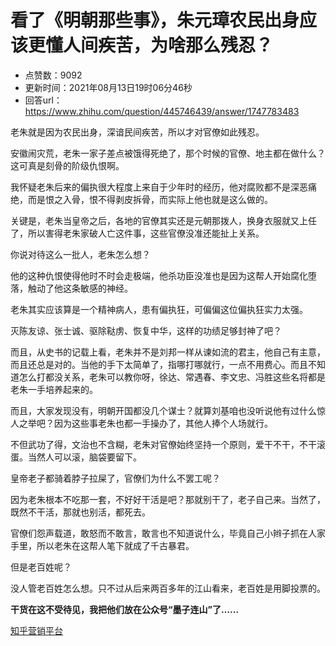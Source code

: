 # 看了《明朝那些事》，朱元璋农民出身应该更懂人间疾苦，为啥那么残忍？
- 点赞数：9092
- 更新时间：2021年08月13日19时06分46秒
- 回答url：https://www.zhihu.com/question/445746439/answer/1747783483
<body>
 <p data-pid="ua9vmYoX">老朱就是因为农民出身，深谙民间疾苦，所以才对官僚如此残忍。</p>
 <p data-pid="3esr9uBH">安徽闹灾荒，老朱一家子差点被饿得死绝了，那个时候的官僚、地主都在做什么？这可真是刻骨的阶级仇恨啊。</p>
 <p data-pid="poOrysx8">我怀疑老朱后来的偏执很大程度上来自于少年时的经历，他对腐败都不是深恶痛绝，而是恨之入骨，恨不得剥皮拆骨，而实际上他也就是这么做的。</p>
 <p data-pid="uVl2Ok7g">关键是，老朱当皇帝之后，各地的官僚其实还是元朝那拨人，换身衣服就又上任了，所以害得老朱家破人亡这件事，这些官僚没准还能扯上关系。</p>
 <p data-pid="9suY5cmO">你说对待这么一批人，老朱怎么想？</p>
 <p data-pid="pcKJPhml">他的这种仇恨使得他时不时会走极端，他杀功臣没准也是因为这帮人开始腐化堕落，触动了他这条敏感的神经。</p>
 <p data-pid="PGHO3hXE">老朱其实应该算是一个精神病人，患有偏执狂，可偏偏这位偏执狂实力太强。</p>
 <p data-pid="dfvkI9im">灭陈友谅、张士诚、驱除鞑虏、恢复中华，这样的功绩足够封神了吧？</p>
 <p data-pid="gTngQprM">而且，从史书的记载上看，老朱并不是刘邦一样从谏如流的君主，他自己有主意，而且还总是对的。当他的手下太简单了，指哪打哪就行，一点不用费心。而且不知道怎么打都没关系，老朱可以教你呀，徐达、常遇春、李文忠、冯胜这些名将都是老朱一手培养起来的。</p>
 <p data-pid="I9QavSvf">而且，大家发现没有，明朝开国都没几个谋士？就算刘基咱也没听说他有过什么惊人之举吧？因为这些事老朱也都一手操办了，其他人捧个人场就行。</p>
 <p data-pid="tkae5X4n">不但武功了得，文治也不含糊，老朱对官僚始终坚持一个原则，爱干不干，不干滚蛋。当然人可以滚，脑袋要留下。</p>
 <p data-pid="yWzOn60j">皇帝老子都骑着脖子拉屎了，官僚们为什么不罢工呢？</p>
 <p data-pid="IFq7Lp6v">因为老朱根本不吃那一套，不好好干活是吧？那就别干了，老子自己来。当然了，既然不干活，那就也别活，都死去。</p>
 <p data-pid="epxd_JIe">官僚们怨声载道，敢怒而不敢言，敢言也不知道说什么，毕竟自己小辫子抓在人家手里，所以老朱在这帮人笔下就成了千古暴君。</p>
 <p data-pid="OZ8kCq4f">但是老百姓呢？</p>
 <p data-pid="VODNKQhs">没人管老百姓怎么想。只不过从后来两百多年的江山看来，老百姓是用脚投票的。</p>
 <p data-pid="J5p3yJ8B"><b>干货在这不受待见，我把他们放在公众号“墨子连山”了……</b></p><a href="https://xg.zhihu.com/plugin/1377c0e48cf8ad237ef242a457d0dceb?BIZ=ECOMMERCE" data-draft-node="block" data-draft-type="link-card" class="internal">知乎营销平台</a>
 <p></p>
</body>